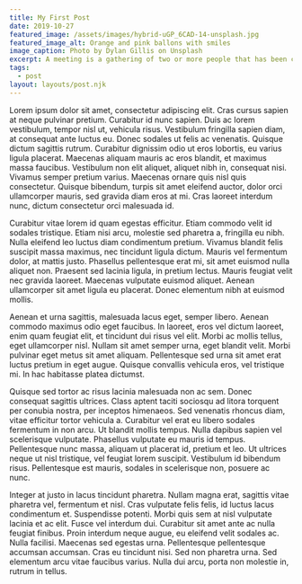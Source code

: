 ```yaml
---
title: My First Post
date: 2019-10-27
featured_image: /assets/images/hybrid-uGP_6CAD-14-unsplash.jpg
featured_image_alt: Orange and pink ballons with smiles
image_caption: Photo by Dylan Gillis on Unsplash
excerpt: A meeting is a gathering of two or more people that has been convened for the purpose of achieving a common goal through verbal interaction.
tags:
  - post
layout: layouts/post.njk
---
```


Lorem ipsum dolor sit amet, consectetur adipiscing elit. Cras cursus sapien at neque pulvinar pretium. Curabitur id nunc sapien. Duis ac lorem vestibulum, tempor nisl ut, vehicula risus. Vestibulum fringilla sapien diam, at consequat ante luctus eu. Donec sodales ut felis ac venenatis. Quisque dictum sagittis rutrum. Curabitur dignissim odio ut eros lobortis, eu varius ligula placerat. Maecenas aliquam mauris ac eros blandit, et maximus massa faucibus. Vestibulum non elit aliquet, aliquet nibh in, consequat nisi. Vivamus semper pretium varius. Maecenas ornare quis nisl quis consectetur. Quisque bibendum, turpis sit amet eleifend auctor, dolor orci ullamcorper mauris, sed gravida diam eros at mi. Cras laoreet interdum nunc, dictum consectetur orci malesuada id.

Curabitur vitae lorem id quam egestas efficitur. Etiam commodo velit id sodales tristique. Etiam nisi arcu, molestie sed pharetra a, fringilla eu nibh. Nulla eleifend leo luctus diam condimentum pretium. Vivamus blandit felis suscipit massa maximus, nec tincidunt ligula dictum. Mauris vel fermentum dolor, at mattis justo. Phasellus pellentesque erat mi, sit amet euismod nulla aliquet non. Praesent sed lacinia ligula, in pretium lectus. Mauris feugiat velit nec gravida laoreet. Maecenas vulputate euismod aliquet. Aenean ullamcorper sit amet ligula eu placerat. Donec elementum nibh at euismod mollis.

Aenean et urna sagittis, malesuada lacus eget, semper libero. Aenean commodo maximus odio eget faucibus. In laoreet, eros vel dictum laoreet, enim quam feugiat elit, et tincidunt dui risus vel elit. Morbi ac mollis tellus, eget ullamcorper nisl. Nullam sit amet semper urna, eget blandit velit. Morbi pulvinar eget metus sit amet aliquam. Pellentesque sed urna sit amet erat luctus pretium in eget augue. Quisque convallis vehicula eros, vel tristique mi. In hac habitasse platea dictumst.

Quisque sed tortor ac risus lacinia malesuada non ac sem. Donec consequat sagittis ultrices. Class aptent taciti sociosqu ad litora torquent per conubia nostra, per inceptos himenaeos. Sed venenatis rhoncus diam, vitae efficitur tortor vehicula a. Curabitur vel erat eu libero sodales fermentum in non arcu. Ut blandit mollis tempus. Nulla dapibus sapien vel scelerisque vulputate. Phasellus vulputate eu mauris id tempus. Pellentesque nunc massa, aliquam ut placerat id, pretium et leo. Ut ultrices neque ut nisl tristique, vel feugiat lorem suscipit. Vestibulum id bibendum risus. Pellentesque est mauris, sodales in scelerisque non, posuere ac nunc.

Integer at justo in lacus tincidunt pharetra. Nullam magna erat, sagittis vitae pharetra vel, fermentum et nisl. Cras vulputate felis felis, id luctus lacus condimentum et. Suspendisse potenti. Morbi quis sem at nisl vulputate lacinia et ac elit. Fusce vel interdum dui. Curabitur sit amet ante ac nulla feugiat finibus. Proin interdum neque augue, eu eleifend velit sodales ac. Nulla facilisi. Maecenas sed egestas urna. Pellentesque pellentesque accumsan accumsan. Cras eu tincidunt nisi. Sed non pharetra urna. Sed elementum arcu vitae faucibus varius. Nulla dui arcu, porta non molestie in, rutrum in tellus.
